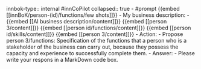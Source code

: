 innbok-type:: internal
#innCoPilot
collapsed:: true
	- #prompt {{embed [[innBoK/person-(id)/functions/few shots]]}}
		- My business description:
		- {{embed [[AI business description/content]]}} {{embed [[person 3/content]]}} {{embed [[person id/functions/content]]}} {{embed [[person id/skills/content]]}} {{embed [[person 3/content]]}}
		- Action:
		- Propose person 3/functions: Specification of the functions that a person who is a stakeholder of the business can carry out, because they possess the capacity and experience to successfully complete them.
		- Answer:
		- Please write your respons in a MarkDown code box.




